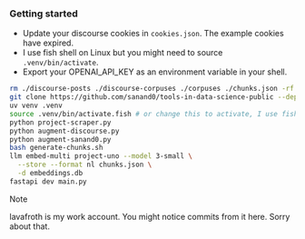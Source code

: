 ### Getting started

- Update your discourse cookies in `cookies.json`. The example cookies have expired.
- I use fish shell on Linux but you might need to source `.venv/bin/activate`.
- Export your OPENAI_API_KEY as an environment variable in your shell.

```sh
rm ./discourse-posts ./discourse-corpuses ./corpuses ./chunks.json -rf
git clone https://github.com/sanand0/tools-in-data-science-public --depth 1
uv venv .venv
source .venv/bin/activate.fish # or change this to activate, I use fish
python project-scraper.py
python augment-discourse.py
python augment-sanand0.py
bash generate-chunks.sh
llm embed-multi project-uno --model 3-small \
  --store --format nl chunks.json \
  -d embeddings.db
fastapi dev main.py
```

> [!NOTE]
lavafroth is my work account. You might notice commits from it here. Sorry about that.

